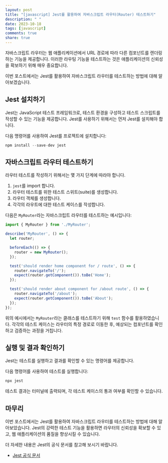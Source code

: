 ```yaml
---
layout: post
title: "[javascript] Jest를 활용하여 자바스크립트 라우터(Router) 테스트하기"
description: " "
date: 2023-10-18
tags: [javascript]
comments: true
share: true
---
```


자바스크립트 라우터는 웹 애플리케이션에서 URL 경로에 따라 다른 컴포넌트를 렌더링하는 기능을 제공합니다. 이러한 라우팅 기능을 테스트하는 것은 애플리케이션의 신뢰성을 확보하기 위해 매우 중요합니다. 

이번 포스트에서는 Jest를 활용하여 자바스크립트 라우터를 테스트하는 방법에 대해 알아보겠습니다. 

## Jest 설치하기

Jest는 JavaScript 테스트 프레임워크로, 테스트 환경을 구성하고 테스트 스크립트를 작성할 수 있는 기능을 제공합니다. Jest를 사용하기 위해서는 먼저 Jest를 설치해야 합니다. 

다음 명령어를 사용하여 Jest를 프로젝트에 설치합니다:

```javascript
npm install --save-dev jest
```

## 자바스크립트 라우터 테스트하기

라우터 테스트를 작성하기 위해서는 몇 가지 단계에 따라야 합니다.

1. `jest`를 import 합니다.
2. 라우터 테스트를 위한 테스트 스위트(suite)를 생성합니다.
3. 라우터 객체를 생성합니다.
4. 각각의 라우트에 대한 테스트 케이스를 작성합니다.

다음은 `MyRouter`라는 자바스크립트 라우터를 테스트하는 예시입니다:

```javascript
import { MyRouter } from './MyRouter';

describe('MyRouter', () => {
  let router;

  beforeEach(() => {
    router = new MyRouter();
  });

  test('should render home component for / route', () => {
    router.navigateTo('/');
    expect(router.getComponent()).toBe('Home');
  });

  test('should render about component for /about route', () => {
    router.navigateTo('/about');
    expect(router.getComponent()).toBe('About');
  });
});
```

위의 예시에서는 `MyRouter`라는 클래스를 테스트하기 위해 `test` 함수를 활용하였습니다. 각각의 테스트 케이스는 라우터의 특정 경로로 이동한 후, 예상되는 컴포넌트를 확인하고 검증하는 과정을 거칩니다.

## 실행 및 결과 확인하기

Jest는 테스트를 실행하고 결과를 확인할 수 있는 명령어를 제공합니다.

다음 명령어를 사용하여 테스트를 실행합니다:

```javascript
npx jest
```

테스트 결과는 터미널에 출력되며, 각 테스트 케이스의 통과 여부를 확인할 수 있습니다.

## 마무리

이번 포스트에서는 Jest를 활용하여 자바스크립트 라우터를 테스트하는 방법에 대해 알아보았습니다. Jest의 강력한 테스트 기능을 활용하면 라우터의 신뢰성을 확보할 수 있고, 웹 애플리케이션의 품질을 향상시킬 수 있습니다. 

더 자세한 내용은 Jest의 공식 문서를 참고해 보시기 바랍니다.

- [Jest 공식 문서](https://jestjs.io/)